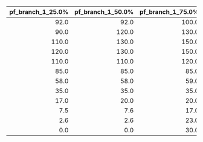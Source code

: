 | pf_branch_1_25.0% | pf_branch_1_50.0% | pf_branch_1_75.0% | pg_gen_1_25.0% | pg_gen_1_50.0% | pg_gen_1_75.0% | pg_hydro_1_25.0% | pg_hydro_1_50.0% | pg_hydro_1_75.0% | va_bus_1_25.0% | va_bus_1_50.0% | va_bus_1_75.0% | vol_hydro_1_25.0% | vol_hydro_1_50.0% | vol_hydro_1_75.0% |
| -----------------:| -----------------:| -----------------:| --------------:| --------------:| --------------:| ----------------:| ----------------:| ----------------:| --------------:| --------------:| --------------:| -----------------:| -----------------:| -----------------:|
|              92.0 |              92.0 |             100.0 |           92.0 |           92.0 |          100.0 |             92.0 |             92.0 |            100.0 |           92.0 |           92.0 |          100.0 |              92.0 |              92.0 |             100.0 |
|              90.0 |             120.0 |             130.0 |           90.0 |          120.0 |          130.0 |             90.0 |            120.0 |            130.0 |           90.0 |          120.0 |          130.0 |              90.0 |             120.0 |             130.0 |
|             110.0 |             130.0 |             150.0 |          110.0 |          130.0 |          150.0 |            110.0 |            130.0 |            150.0 |          110.0 |          130.0 |          150.0 |             110.0 |             130.0 |             150.0 |
|             120.0 |             130.0 |             150.0 |          120.0 |          130.0 |          150.0 |            120.0 |            130.0 |            150.0 |          120.0 |          130.0 |          150.0 |             120.0 |             130.0 |             150.0 |
|             110.0 |             110.0 |             120.0 |          110.0 |          110.0 |          120.0 |            110.0 |            110.0 |            120.0 |          110.0 |          110.0 |          120.0 |             110.0 |             110.0 |             120.0 |
|              85.0 |              85.0 |              85.0 |           85.0 |           85.0 |           85.0 |             85.0 |             85.0 |             85.0 |           85.0 |           85.0 |           85.0 |              85.0 |              85.0 |              85.0 |
|              58.0 |              58.0 |              59.0 |           58.0 |           58.0 |           59.0 |             58.0 |             58.0 |             59.0 |           58.0 |           58.0 |           59.0 |              58.0 |              58.0 |              59.0 |
|              35.0 |              35.0 |              35.0 |           35.0 |           35.0 |           35.0 |             35.0 |             35.0 |             35.0 |           35.0 |           35.0 |           35.0 |              35.0 |              35.0 |              35.0 |
|              17.0 |              20.0 |              20.0 |           17.0 |           20.0 |           20.0 |             17.0 |             20.0 |             20.0 |           17.0 |           20.0 |           20.0 |              17.0 |              20.0 |              20.0 |
|               7.5 |               7.6 |              17.0 |            7.5 |            7.6 |           17.0 |              7.5 |              7.6 |             17.0 |            7.5 |            7.6 |           17.0 |               7.5 |               7.6 |              17.0 |
|               2.6 |               2.6 |              23.0 |            2.6 |            2.6 |           23.0 |              2.6 |              2.6 |             23.0 |            2.6 |            2.6 |           23.0 |               2.6 |               2.6 |              23.0 |
|               0.0 |               0.0 |              30.0 |            0.0 |            0.0 |           30.0 |              0.0 |              0.0 |             30.0 |            0.0 |            0.0 |           30.0 |               0.0 |               0.0 |              30.0 |